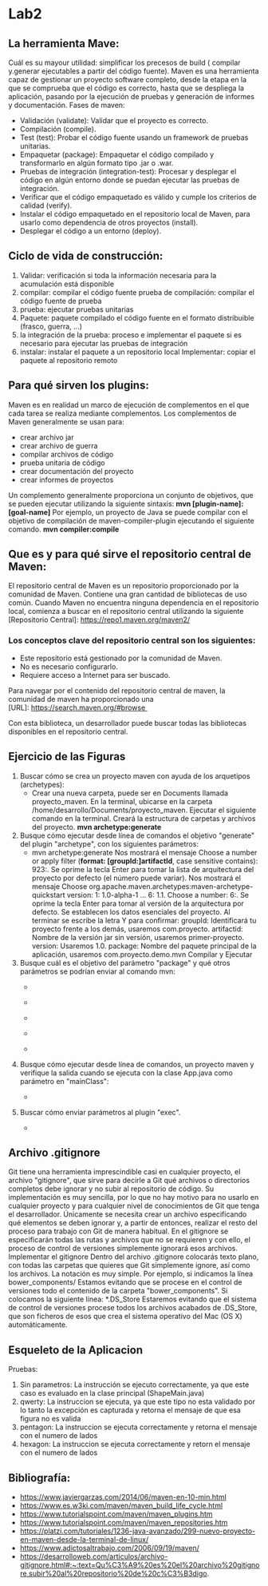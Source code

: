 # Lab2

## La herramienta Mave:
Cuál es su mayour utilidad: simplificar los precesos de build ( compilar y.generar ejecutables a partir del código fuente).
Maven es una herramienta capaz de gestionar un proyecto software completo, desde la etapa en la que se comprueba que el código es correcto, hasta que se despliega la aplicación, pasando por la ejecución de pruebas y generación de informes y documentación.
Fases de maven:
- Validación (validate): Validar que el proyecto es correcto.
- Compilación (compile).
- Test (test): Probar el código fuente usando un framework de pruebas unitarias.
- Empaquetar (package): Empaquetar el código compilado y transformarlo en algún formato tipo .jar o .war.
- Pruebas de integración (integration-test): Procesar y desplegar el código en algún entorno donde se puedan ejecutar las pruebas de integración.
- Verificar que el código empaquetado es válido y cumple los criterios de calidad (verify).
- Instalar el código empaquetado en el repositorio local de Maven, para usarlo como dependencia de otros proyectos (install).
- Desplegar el código a un entorno (deploy).

## Ciclo de vida de construcción:
1. Validar: verificación si toda la información necesaria para la acumulación está disponible
2. compilar: compilar el código fuente
prueba de compilación: compilar el código fuente de prueba
3. prueba: ejecutar pruebas unitarias
4. Paquete: paquete compilado el código fuente en el formato distribuible (frasco, guerra, ...)
5. la integración de la prueba: proceso e implementar el paquete si es necesario para ejecutar las pruebas de integración
6. instalar: instalar el paquete a un repositorio local
Implementar: copiar el paquete al repositorio remoto

## Para qué sirven los plugins: 
Maven es en realidad un marco de ejecución de complementos en el que cada tarea se realiza mediante complementos. Los complementos de Maven generalmente se usan para:
* crear archivo jar
* crear archivo de guerra
* compilar archivos de código
* prueba unitaria de código
* crear documentación del proyecto
* crear informes de proyectos

Un complemento generalmente proporciona un conjunto de objetivos, que se pueden ejecutar utilizando la siguiente sintaxis:
**mvn [plugin-name]:[goal-name]**
Por ejemplo, un proyecto de Java se puede compilar con el objetivo de compilación de maven-compiler-plugin ejecutando el siguiente comando.
**mvn compiler:compile**

## Que es y para qué sirve el repositorio central de Maven: 
El repositorio central de Maven es un repositorio proporcionado por la comunidad de Maven. Contiene una gran cantidad de bibliotecas de uso común.
Cuando Maven no encuentra ninguna dependencia en el repositorio local, comienza a buscar en el repositorio central utilizando la siguiente 
[Repositorio Central]: https://repo1.maven.org/maven2/

### Los conceptos clave del repositorio central son los siguientes:
* Este repositorio está gestionado por la comunidad de Maven.
* No es necesario configurarlo.
* Requiere acceso a Internet para ser buscado.

Para navegar por el contenido del repositorio central de maven, la comunidad de maven ha proporcionado una [URL]: https://search.maven.org/#browse 

Con esta biblioteca, un desarrollador puede buscar todas las bibliotecas disponibles en el repositorio central.

## Ejercicio de las Figuras
1. Buscar cómo se crea un proyecto maven con ayuda de los arquetipos (archetypes):
    - Crear una nueva carpeta, puede ser en Documents llamada proyecto_maven.
    En la terminal, ubicarse en la carpeta /home/desarrollo/Documents/proyecto_maven.
    Ejecutar el siguiente comando en la terminal. Creará la estructura de carpetas y archivos del proyecto.
    **mvn archetype:generate**
2. Busque cómo ejecutar desde línea de comandos el objetivo "generate" del    plugin "archetype", con los siguientes parámetros:
    - mvn archetype:generate
    Nos mostrará el mensaje Choose a number or apply filter (**format: [groupId:]artifactId**, case sensitive contains): 923:. Se oprime la tecla Enter para tomar la lista de arquitectura del proyecto por defecto (el número puede variar).
    Nos mostrará el mensaje Choose org.apache.maven.archetypes:maven-archetype-quickstart version: 1: 1.0-alpha-1 … 6: 1.1. Choose a number: 6:. Se oprime la tecla Enter para tomar al versión de la arquitectura por defecto.
    Se establecen los datos esenciales del proyecto. Al terminar se escribe la letra Y para confirmar:
    groupId: Identificará tu proyecto frente a los demás, usaremos com.proyecto.
    artifactid: Nombre de la versión jar sin versión, usaremos primer-proyecto.
    version: Usaremos 1.0.
    package: Nombre del paquete principal de la aplicación, usaremos com.proyecto.demo.mvn 
    Compilar y Ejecutar
3. Busque cuál es el objetivo del parámetro "package" y qué otros parámetros se podrían enviar al comando mvn:
    - ~~~ $ mvn compile – compila el proyecto y deja el resultado en target/classes ~~~
    - ~~~ $ mvn test – compila los test y los ejecuta ~~~
    - ~~~$ mvn package – empaqueta el proyecto y lo dejará en taget/autentiaNegocio-1.0-SNAPSHOT.jar ~~~
    - ~~~ $ mvn install – guarda el proyecto en el repositorio ~~~
    - ~~~ $ mvn clean – borra el directorio de salida (target) ~~~
4. Busque cómo ejecutar desde línea de comandos, un proyecto maven y verifique la salida cuando se ejecuta con la clase App.java como parámetro en "mainClass":
    - ~~~ exec:java -Dexec.mainClass="edu.eci.cvds.patterns.App" ~~~
5. Buscar cómo enviar parámetros al plugin "exec".
    - ~~~ exec:java -Dexec.mainClass="edu.eci.cvds.patterns.App" -Dexec.args="arg1 ~~~

## Archivo .gitignore
Git tiene una herramienta imprescindible casi en cualquier proyecto, el archivo "gitignore", que sirve para decirle a Git qué archivos o directorios completos debe ignorar y no subir al repositorio de código.
Su implementación es muy sencilla, por lo que no hay motivo para no usarlo en cualquier proyecto y para cualquier nivel de conocimientos de Git que tenga el desarrollador. Únicamente se necesita crear un archivo especificando qué elementos se deben ignorar y, a partir de entonces, realizar el resto del proceso para trabajo con Git de manera habitual.
En el gitignore se especificarán todas las rutas y archivos que no se requieren y con ello, el proceso de control de versiones simplemente ignorará esos archivos. 
Implementar el gitignore
Dentro del archivo .gitignore colocarás texto plano, con todas las carpetas que quieres que Git simplemente ignore, así como los archivos.
La notación es muy simple. Por ejemplo, si indicamos la línea
bower_components/
Estamos evitando que se procese en el control de versiones todo el contenido de la carpeta "bower_components".
Si colocamos la siguiente línea:
*.DS_Store
Estaremos evitando que el sistema de control de versiones procese todos los archivos acabados de .DS_Store, que son ficheros de esos que crea el sistema operativo del Mac (OS X) automáticamente.

## Esqueleto de la Aplicacion
Pruebas:
1. Sin parametros: La instrucción se ejecuto correctamente, ya que este caso es evaluado en la clase principal (ShapeMain.java)
2. qwerty: La instruccion se ejecuta, ya que este tipo no esta validado por lo tanto la excepción es capturada y retorna el mensaje de que esa figura no es valida
3. pentagon: La instruccion se ejecuta correctamente y retorna el mensaje con el numero de lados
4. hexagon: La instruccion se ejecuta correctamente y retorn el mensaje con el numero de lados



## Bibliografía:
* https://www.javiergarzas.com/2014/06/maven-en-10-min.html
* https://www.es.w3ki.com/maven/maven_build_life_cycle.html
* https://www.tutorialspoint.com/maven/maven_plugins.htm
* https://www.tutorialspoint.com/maven/maven_repositories.htm
* https://platzi.com/tutoriales/1236-java-avanzado/299-nuevo-proyecto-en-maven-desde-la-terminal-de-linux/
* https://www.adictosaltrabajo.com/2006/09/19/maven/
* https://desarrolloweb.com/articulos/archivo-gitignore.html#:~:text=Qu%C3%A9%20es%20el%20archivo%20gitignore,subir%20al%20repositorio%20de%20c%C3%B3digo.
